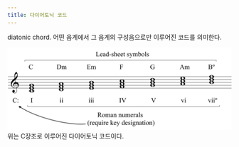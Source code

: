 ```yaml
---
title: 다이어토닉 코드
---
```



diatonic chord. 어떤 음계에서 그 음계의 구성음으로만 이루어진 코드를 의미한다.

![](assets/diatonic-chords.svg)
위는 C장조로 이루어진 다이어토닉 코드이다. 